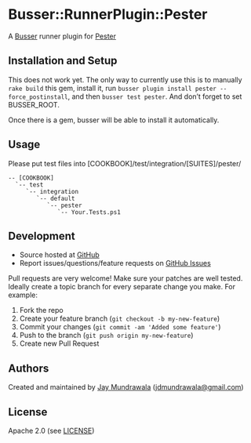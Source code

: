 # <a name="title"></a> Busser::RunnerPlugin::Pester

A [Busser](https://github.com/test-kitchen/busser) runner plugin for [Pester](https://github.com/pester/Pester)

## <a name="installation"></a> Installation and Setup

This does not work yet. The only way to currently use this is to manually
`rake build` this gem, install it, run `busser plugin install pester --force_postinstall`,
and then `busser test pester`. And don’t forget to set BUSSER_ROOT.

Once there is a gem, busser will be able to install it automatically.

## <a name="usage"></a> Usage

Please put test files into [COOKBOOK]/test/integration/[SUITES]/pester/

```
-- [COOKBOOK]
  `-- test
     `-- integration
        `-- default
           `-- pester
              `-- Your.Tests.ps1
```

## <a name="development"></a> Development

* Source hosted at [GitHub][repo]
* Report issues/questions/feature requests on [GitHub Issues][issues]

Pull requests are very welcome! Make sure your patches are well tested.
Ideally create a topic branch for every separate change you make. For
example:

1. Fork the repo
2. Create your feature branch (`git checkout -b my-new-feature`)
3. Commit your changes (`git commit -am 'Added some feature'`)
4. Push to the branch (`git push origin my-new-feature`)
5. Create new Pull Request

## <a name="authors"></a> Authors

Created and maintained by [Jay Mundrawala][author] (<jdmundrawala@gmail.com>)

## <a name="license"></a> License

Apache 2.0 (see [LICENSE][license])


[author]:           https://github.com/jdmundrawala
[issues]:           https://github.com/jdmundrawala/busser-pester/issues
[license]:          https://github.com/jdmundrawala/busser-pester/blob/master/LICENSE
[repo]:             https://github.com/jdmundrawala/busser-pester

